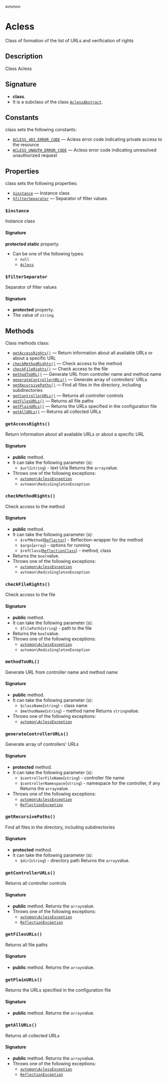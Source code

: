 <small> avtomon </small>

Acless
======

Class of formation of the list of URLs and verification of rights

Description
-----------

Class Acless

Signature
---------

- **class**.
- It is a subclass of the class [`AclessAbstract`](../avtomon/AclessAbstract.md).

Constants
---------

class sets the following constants:

  - [`ACLESS_403_ERROR_CODE`](#ACLESS_403_ERROR_CODE) &mdash; Acless error code indicating private access to the resource
  - [`ACLESS_UNAUTH_ERROR_CODE`](#ACLESS_UNAUTH_ERROR_CODE) &mdash; Acless error code indicating unresolved unauthorized request

Properties
----------

class sets the following properties:

  - [`$instance`](#$instance) &mdash; Instance class
  - [`$filterSeparator`](#$filterSeparator) &mdash; Separator of filter values

### `$instance`<a name="instance"> </a>

Instance class

#### Signature

**protected static** property.
- Can be one of the following types:
  - `null`
  - [`Acless`](../avtomon/Acless.md)

### `$filterSeparator`<a name="filterSeparator"> </a>

Separator of filter values

#### Signature

- **protected** property.
- The value of `string`.

Methods
-------

Class methods class:

  - [`getAccessRights()`](#getAccessRights) &mdash; Return information about all available URLs or about a specific URL
  - [`checkMethodRights()`](#checkMethodRights) &mdash; Check access to the method
  - [`checkFileRights()`](#checkFileRights) &mdash; Check access to the file
  - [`methodToURL()`](#methodToURL) &mdash; Generate URL from controller name and method name
  - [`generateControllerURLs()`](#generateControllerURLs) &mdash; Generate array of controllers' URLs
  - [`getRecursivePaths()`](#getRecursivePaths) &mdash; Find all files in the directory, including subdirectories
  - [`getControllerURLs()`](#getControllerURLs) &mdash; Returns all controller controls
  - [`getFilesURLs()`](#getFilesURLs) &mdash; Returns all file paths
  - [`getPlainURLs()`](#getPlainURLs) &mdash; Returns the URLs specified in the configuration file
  - [`getAllURLs()`](#getAllURLs) &mdash; Returns all collected URLs

### `getAccessRights()`<a name="getAccessRights"> </a>

Return information about all available URLs or about a specific URL

#### Signature

- **public** method.
- It can take the following parameter (s):
  - `$url`(`string`) - text Urla
Returns the `array`value.
- Throws one of the following exceptions:
  - [`avtomon\AclessException`](../avtomon/AclessException.md)
  - `avtomon\RedisSingletonException`

### `checkMethodRights()`<a name="checkMethodRights"> </a>

Check access to the method

#### Signature

- **public** method.
- It can take the following parameter (s):
  - `$refMethod`([`Reflector`](http://php.net/class.Reflector)) - Reflection-wrapper for the method
  - `$args`(`array`) - options for running
  - `$refClass`([`ReflectionClass`](http://php.net/class.ReflectionClass)) - method, class
- Returns the `bool`value.
- Throws one of the following exceptions:
  - [`avtomon\AclessException`](../avtomon/AclessException.md)
  - `avtomon\RedisSingletonException`

### `checkFileRights()`<a name="checkFileRights"> </a>

Check access to the file

#### Signature

- **public** method.
- It can take the following parameter (s):
  - `$filePath`(`string`) - path to the file
- Returns the `bool`value.
- Throws one of the following exceptions:
  - [`avtomon\AclessException`](../avtomon/AclessException.md)
  - `avtomon\RedisSingletonException`

### `methodToURL()`<a name="methodToURL"> </a>

Generate URL from controller name and method name

#### Signature

- **public** method.
- It can take the following parameter (s):
  - `$className`(`string`) - class name
  - `$methodName`(`string`) - method name
Returns `string`value.
- Throws one of the following exceptions:
  - [`avtomon\AclessException`](../avtomon/AclessException.md)

### `generateControllerURLs()`<a name="generateControllerURLs"> </a>

Generate array of controllers' URLs

#### Signature

- **protected** method.
- It can take the following parameter (s):
  - `$controllerFileName`(`string`) - controller file name
  - `$controllerNamespace`(`string`) - namespace for the controller, if any
Returns the `array`value.
- Throws one of the following exceptions:
  - [`avtomon\AclessException`](../avtomon/AclessException.md)
  - [`ReflectionException`](http://php.net/class.ReflectionException)

### `getRecursivePaths()`<a name="getRecursivePaths"> </a>

Find all files in the directory, including subdirectories

#### Signature

- **protected** method.
- It can take the following parameter (s):
  - `$dir`(`string`) - directory path
Returns the `array`value.

### `getControllerURLs()`<a name="getControllerURLs"> </a>

Returns all controller controls

#### Signature

- **public** method.
Returns the `array`value.
- Throws one of the following exceptions:
  - [`avtomon\AclessException`](../avtomon/AclessException.md)
  - [`ReflectionException`](http://php.net/class.ReflectionException)

### `getFilesURLs()`<a name="getFilesURLs"> </a>

Returns all file paths

#### Signature

- **public** method.
Returns the `array`value.

### `getPlainURLs()`<a name="getPlainURLs"> </a>

Returns the URLs specified in the configuration file

#### Signature

- **public** method.
Returns the `array`value.

### `getAllURLs()`<a name="getAllURLs"> </a>

Returns all collected URLs

#### Signature

- **public** method.
Returns the `array`value.
- Throws one of the following exceptions:
  - [`avtomon\AclessException`](../avtomon/AclessException.md)
  - [`ReflectionException`](http://php.net/class.ReflectionException)

